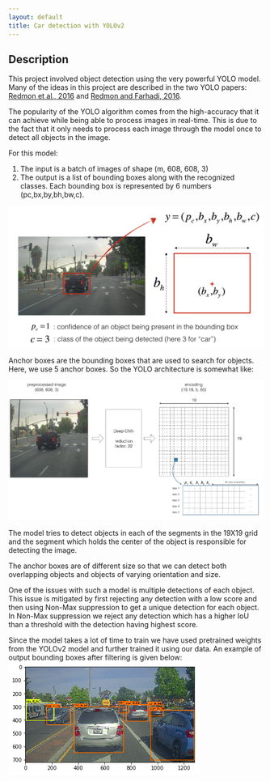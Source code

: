 ```yaml
---
layout: default
title: Car detection with YOLOv2
---
```


## **Description**

This project involved object detection using the very powerful YOLO model. Many of the ideas in this project are described in the two YOLO papers: [Redmon et al., 2016](https://arxiv.org/abs/1506.02640) and [Redmon and Farhadi, 2016](https://arxiv.org/abs/1612.08242).

The popularity of the YOLO algorithm comes from the high-accuracy that it can achieve while being able to process images in real-time. This is due to the fact that it only needs to process each image through the model once to detect all objects in the image. 

For this model:
1. The input is a batch of images of shape (m, 608, 608, 3)
2. The output is a list of bounding boxes along with the recognized classes. Each bounding box is represented by 6 numbers  (pc,bx,by,bh,bw,c).

<img src="/assets/img/box_label.png" alt="Logo" />

Anchor boxes are the bounding boxes that are used to search for objects. Here, we use 5 anchor boxes. So the YOLO architecture is somewhat like:

<img src="/assets/img/yolo_architecture.png" alt="Logo" />

The model tries to detect objects in each of the segments in the 19X19 grid and the segment which holds the center of the object is responsible for detecting the image.

The anchor boxes are of different size so that we can detect both overlapping objects and objects of varying orientation and size.

One of the issues with such a model is multiple detections of each object. This issue is mitigated by first rejecting any detection with a low score and then using Non-Max suppression to get a unique detection for each object. In Non-Max suppression we reject any detection which has a higher IoU than a threshold with the detection having highest score.

Since the model takes a lot of time to train we have used pretrained weights from the YOLOv2 model and further trained it using our data. An example of output bounding boxes after filtering is given below:
<img src="/assets/img/download.png" alt="Logo" />
